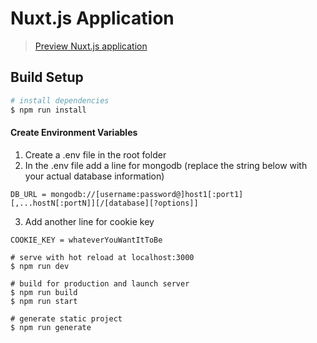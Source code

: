 # Nuxt.js Application

> [Preview Nuxt.js application](https://nuxtauth.herokuapp.com)

## Build Setup

``` bash
# install dependencies
$ npm run install
```
#### Create Environment Variables
1. Create a .env file in the root folder
2. In the .env file add a line for mongodb (replace the string below with your actual database information)

`
DB_URL = mongodb://[username:password@]host1[:port1][,...hostN[:portN]][/[database][?options]]
`

3. Add another line for cookie key

`
COOKIE_KEY = whateverYouWantItToBe
`


```
# serve with hot reload at localhost:3000
$ npm run dev

# build for production and launch server
$ npm run build
$ npm run start

# generate static project
$ npm run generate
```
